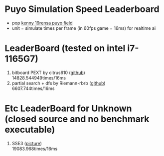 # Puyo Simulation Speed Leaderboard
- pop [kenny 19rensa puyo field](https://puyonexus.com/wiki/Miscellaneous_Chains#Kenny_Formula)
- unit = simulate times per frame (in 60fps game = 16ms) for realtime ai

# LeaderBoard (tested on intel i7-1165G7)<br>
1. bitboard PEXT by citrus610 ([github](https://github.com/boxqkrtm/puyo-core-benchmark/tree/530ff1dd9ffe5572bad616ea5450ed3b67432064))<br>
14828.544949times/16ms<br>
2. partial search + dfs by Riemann-rbrb ([github](https://github.com/Riemann-rbrb/PuyoBenchmarkCPP/tree/7c0b711da30b3d0b8bed6c5114f62e8a8950e9ff))<br>
6607.744times/16ms<br>

# Etc LeaderBoard for Unknown (closed source and no benchmark executable)
1. SSE3 ([picture](https://twitter.com/waruo_t/status/1297516969210425344))<br>
19083.968times/16ms<br>
